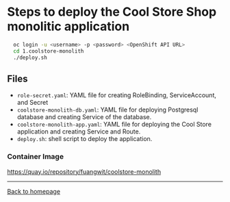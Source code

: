 # Steps to deploy the Cool Store Shop monolitic application

```bash
  oc login -u <username> -p <password> <OpenShift API URL>
  cd 1.coolstore-monolith
  ./deploy.sh
```


## Files
- `role-secret.yaml`: YAML file for creating RoleBinding, ServiceAccount, and Secret
- `coolstore-monolith-db.yaml`: YAML file for deploying Postgresql database and creating Service of the database.
-  `coolstore-monolith-app.yaml`: YAML file for deploying the Cool Store application and creating Service and Route.
-  `deploy.sh`: shell script to deploy the application.

### Container Image
https://quay.io/repository/fuangwit/coolstore-monolith

---
[Back to homepage](../)